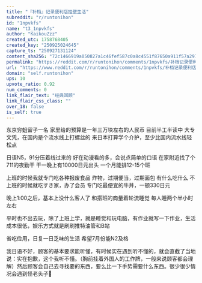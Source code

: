 ```yaml
---
title: "『补档』记录便利店挂壁生活"
subreddit: "r/runtonihon"
id: "1npvkfs"
name: "t3_1npvkfs"
author: "KaikouZzz"
created_utc: 1758768405
created_key: "250925024645"
capture_ts: "250927131124"
content_sha256: "72c1466919a050827a1c46fef587c0a8c4551f87650a911f57a29724e7ebe857"
permalink: "https://reddit.com/r/runtonihon/comments/1npvkfs/补档记录便利店挂壁生活/"
url: "https://www.reddit.com/r/runtonihon/comments/1npvkfs/补档记录便利店挂壁生活/"
domain: "self.runtonihon"
ups: 10
upvote_ratio: 0.92
num_comments: 0
link_flair_text: "经典回顾"
link_flair_css_class: ""
over_18: false
is_self: true
---
```


<div class="md">

东京穷蛆留子一名 家里给的预算是一年三万块左右的人民币 目前半工半读中
大专文凭，在国内是个流水线上打螺丝的
来日本打算学个介护，至少比国内流水线轻松点

日语N5，91分压着线过来的 好在动漫看的多，会说点简单的口语
在家附近找了个711的夜勤干 干一晚上有10000日元出头 一个月能排12-15个班

上班的时候我就专门吃各种报废食品 炸物，过期便当，过期面包 有什么吃什么
不上班的时候就吃すき家，办了会员 专门吃最便宜的牛丼，一顿330日元

晚上1:00之后，基本上没什么客人了 和搭班的商量着轮流睡觉
每人睡两个半小时左右

平时也不出去玩，除了上班上学，就是睡觉和玩电脑，有作业就写一下作业，生活成本很低，娱乐方式就是刷刷推特油管和B站

省吃俭用，日复一日乏味的生活 希望7月份能N2及格

我日语不好，顾客的基本要求能听懂，有时候实在遇到听不懂的，就会直截了当地说：实在抱歉，这个我听不懂。（胸前挂着外国人的工作牌，一般来说顾客都会理解）然后顾客会自己去寻找要的东西，要么比一下手势需要什么东西。很少很少情况会遇到怪老头子👴

</div>
